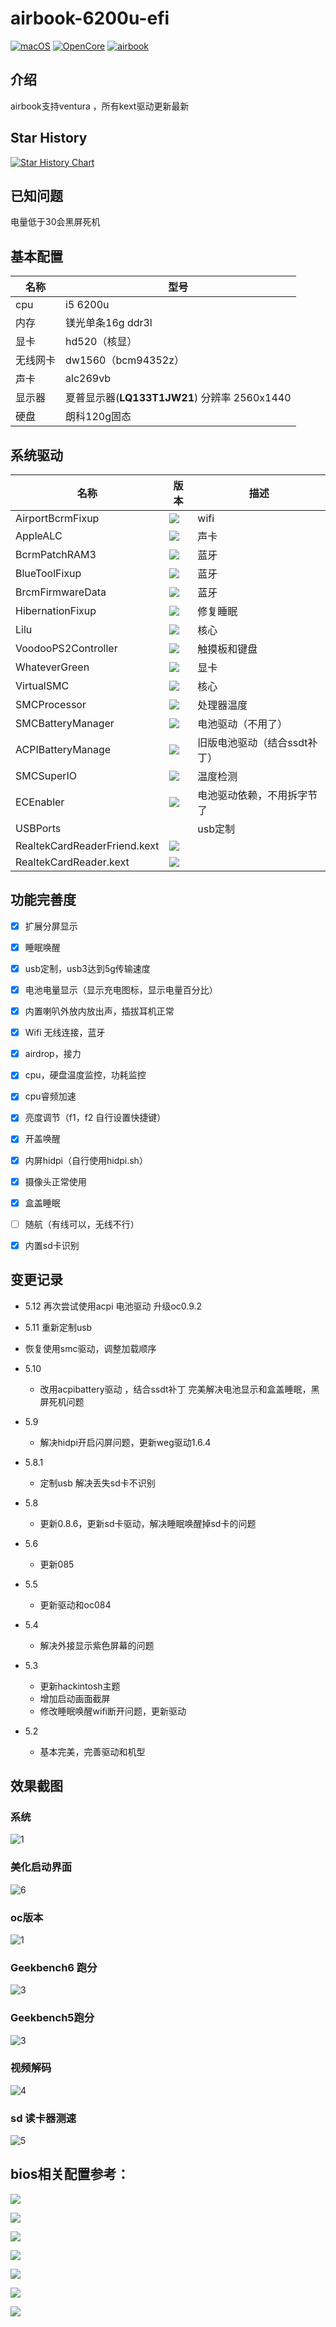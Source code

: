# airbook-6200u-efi

[![macOS](https://img.shields.io/badge/macOS-13.4-yellow)](https://github.com/nabaonan/airbook-6200u-efi) [![OpenCore](https://img.shields.io/badge/OpenCore-0.9.2-blue)](https://github.com/nabaonan/airbook-6200u-efi) [![airbook](https://img.shields.io/badge/Airbook-6200U-lightgrey)](https://github.com/nabaonan/airbook-6200u-efi)

## 介绍
airbook支持ventura ，所有kext驱动更新最新

## Star History

[![Star History Chart](https://api.star-history.com/svg?repos=nabaonan/airbook-6200u-efi&type=Date)](https://star-history.com/#nabaonan/airbook-6200u-efi&Date)


## 已知问题

电量低于30会黑屏死机

## 基本配置

| 名称     | 型号                                         |
| -------- | -------------------------------------------- |
| cpu      | i5 6200u                                     |
| 内存     | 镁光单条16g ddr3l                            |
| 显卡     | hd520（核显）                                |
| 无线网卡 | dw1560（bcm94352z）                          |
| 声卡     | alc269vb                                     |
| 显示器   | 夏普显示器(**LQ133T1JW21**) 分辨率 2560x1440 |
| 硬盘     | 朗科120g固态                                 |

## 系统驱动

| 名称                         | 版本                                                         | 描述                         |
| ---------------------------- | ------------------------------------------------------------ | ---------------------------- |
| AirportBcrmFixup             | [![](https://img.shields.io/badge/version-2.1.6-informational)](https://github.com/nabaonan/airbook-6200u-efi) | wifi                         |
| AppleALC                     | [![](https://img.shields.io/badge/version-1.7.8-informational)](https://github.com/nabaonan/airbook-6200u-efi) | 声卡                         |
| BcrmPatchRAM3                | [![](https://img.shields.io/badge/version-2.6.4-informational)](https://github.com/nabaonan/airbook-6200u-efi) | 蓝牙                         |
| BlueToolFixup                | [![](https://img.shields.io/badge/version-2.6.4-informational)](https://github.com/nabaonan/airbook-6200u-efi) | 蓝牙                         |
| BrcmFirmwareData             | [![](https://img.shields.io/badge/version-2.6.4-informational)](https://github.com/nabaonan/airbook-6200u-efi) | 蓝牙                         |
| HibernationFixup             | [![](https://img.shields.io/badge/version-1.4.7-informational)](https://github.com/nabaonan/airbook-6200u-efi) | 修复睡眠                     |
| Lilu                         | [![](https://img.shields.io/badge/version-1.6.3-informational)](https://github.com/nabaonan/airbook-6200u-efi) | 核心                         |
| VoodooPS2Controller          | [![](https://img.shields.io/badge/version-2.2.4-informational)](https://github.com/nabaonan/airbook-6200u-efi) | 触摸板和键盘                 |
| WhateverGreen                | [![](https://img.shields.io/badge/version-1.6.4-informational)](https://github.com/nabaonan/airbook-6200u-efi) | 显卡                         |
| VirtualSMC                   | [![](https://img.shields.io/badge/version-1.3.0-informational)](https://github.com/nabaonan/airbook-6200u-efi) | 核心                         |
| SMCProcessor                 | [![](https://img.shields.io/badge/version-1.3.0-informational)](https://github.com/nabaonan/airbook-6200u-efi) | 处理器温度                   |
| SMCBatteryManager            | [![](https://img.shields.io/badge/version-1.3.0-informational)](https://github.com/nabaonan/airbook-6200u-efi) | 电池驱动（不用了）           |
| ACPIBatteryManage            | [![](https://img.shields.io/badge/version-1.81.4-informational)](https://github.com/nabaonan/airbook-6200u-efi) | 旧版电池驱动（结合ssdt补丁） |
| SMCSuperIO                   | [![](https://img.shields.io/badge/version-1.3.0-informational)](https://github.com/nabaonan/airbook-6200u-efi) | 温度检测                     |
| ECEnabler                    | [![](https://img.shields.io/badge/version-1.0.3-informational)](https://github.com/nabaonan/airbook-6200u-efi) | 电池驱动依赖，不用拆字节了   |
| USBPorts                     |                                                              | usb定制                      |
| RealtekCardReaderFriend.kext | [![](https://img.shields.io/badge/version-1.0.4-informational)](https://github.com/nabaonan/airbook-6200u-efi) |                              |
| RealtekCardReader.kext       | [![](https://img.shields.io/badge/version-0.9.7-informational)](https://github.com/nabaonan/airbook-6200u-efi) |                              |

## 功能完善度

- [x] 扩展分屏显示
- [x] 睡眠唤醒
- [x] usb定制，usb3达到5g传输速度
- [x] 电池电量显示（显示充电图标，显示电量百分比）
- [x] 内置喇叭外放内放出声，插拔耳机正常
- [x] Wifi 无线连接，蓝牙
- [x] airdrop，接力
- [x] cpu，硬盘温度监控，功耗监控
- [x] cpu睿频加速
- [x] 亮度调节（f1，f2  自行设置快捷键）
- [x] 开盖唤醒
- [x] 内屏hidpi（自行使用hidpi.sh）
- [x] 摄像头正常使用
- [x] 盒盖睡眠
- [ ] 随航（有线可以，无线不行）
- [x] 内置sd卡识别



## 变更记录



- 5.12 再次尝试使用acpi 电池驱动  升级oc0.9.2

- 5.11 重新定制usb

- 恢复使用smc驱动，调整加载顺序

- 5.10
  - 改用acpibattery驱动 ，结合ssdt补丁 完美解决电池显示和盒盖睡眠，黑屏死机问题

- 5.9
  - 解决hidpi开启闪屏问题，更新weg驱动1.6.4

- 5.8.1
  - 定制usb 解决丢失sd卡不识别
- 5.8
  - 更新0.8.6，更新sd卡驱动，解决睡眠唤醒掉sd卡的问题
- 5.6
  - 更新085
- 5.5
  - 更新驱动和oc084
- 5.4
  - 解决外接显示紫色屏幕的问题
- 5.3
  - 更新hackintosh主题
  - 增加启动画面截屏
  - 修改睡眠唤醒wifi断开问题，更新驱动
- 5.2
  - 基本完美，完善驱动和机型


## 效果截图



### 系统

![1](./assets/1.jpg)

### 美化启动界面

![6](./assets/6.png)

### oc版本

![1](./assets/2.jpg)



### Geekbench6 跑分

![3](./assets/7.png)

### Geekbench5跑分

![3](./assets/3.jpg)



### 视频解码

![4](./assets/4.jpg)

### sd 读卡器测速

![5](./assets/5.png)

## bios相关配置参考：

![](./assets/bios/IMG_0149.jpeg)

![](./assets/bios/IMG_0150.jpeg)

![](./assets/bios/IMG_0151.jpeg)



![](./assets/bios/IMG_0152.jpeg)

![](./assets/bios/IMG_0153.jpeg)

![](./assets/bios/IMG_0154.jpeg)



![](./assets/bios/IMG_0155.jpeg)
